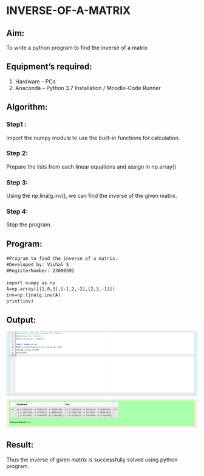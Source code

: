 # INVERSE-OF-A-MATRIX
## Aim:
To write a python program to find the inverse of a matrix
## Equipment’s required:
1. 	Hardware – PCs
2. 	Anaconda – Python 3.7 Installation / Moodle-Code Runner
## Algorithm:
### Step1 : 
Import the numpy module to use the built-in functions for calculation.
### Step 2: 
Prepare the lists from each linear equations and assign in np.array()
### Step 3: 
Using the np.linalg.inv(), we can find the inverse of the
given matrix.
### Step 4: 
Stop the program.

## Program:
```
#Program to find the inverse of a matrix.
#Developed by: Vishal S
#RegisterNumber: 23000591

import numpy as np
A=np.array([[1,0,3],[-1,2,-2],[2,3,-1]])
inv=np.linalg.inv(A)
print(inv)

```
## Output:
![Output](inverseoutput.png)
## Result:
Thus the inverse of given matrix is successfully solved using python program.


